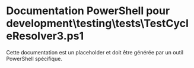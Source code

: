 # Documentation PowerShell pour development\testing\tests\TestCycleResolver3.ps1

Cette documentation est un placeholder et doit être générée par un outil PowerShell spécifique.
